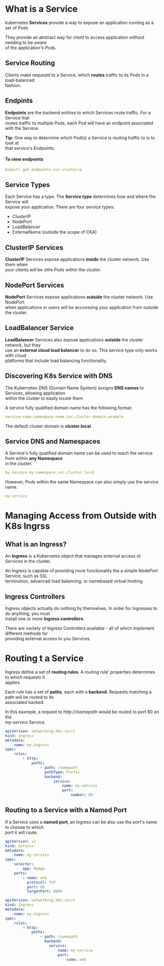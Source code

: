 # What is a Service
kubernetes **Services** provide a way to expose an application running as a set of Pods

They provide an abstract way for client to access application without needing to be aware \
of the application's Pods.

## Service Routing 
Clients make requestd to a Service, which **routes** traffic to its Pods in a load-balanced \
fashion.

## Endpints
**Endpoints** are the backend entities to which Services route traffic. For a Service that \
routes traffic to multiple Pods, each Pod will have an endpoint associated with the Service.

**Tip:** One way to determine which Pod(s) a Service is routing traffic to is to look at \
that service's Endpoints.

#### To view endpoints
```yaml
kubectl get endpoints svc-clusterip
```

## Service Types
Each Service has a type. The **Service type** determines how and where the Service will \
expose your application. There are four service types:
- ClusterIP
- NodePort
- LoadBalancer
- ExternalName (outside the scope of CKA)

## ClusterIP Services
**ClusterIP** Services expose applications **inside** the cluster network. Use them when \
your clients will be othe Pods within the cluster.

## NodePort Services
**NodePort** Services expose applications **outside** the cluster network. Use NodePort \
when applications or users will be acccessing your application from outside the cluster.

## LoadBalancer Service
**LoadBalancer** Services also expose applications **outside** the cluster network, but they \
use an **external cloud load balancer** to do so. This service type only works with cloud \
platforms that include load balancing functionality.

## Discovering K8s Service with DNS
The Kubernetes DNS (Domain Name System) assigns **DNS names** to Services, allowing application \
within the cluster to easily locate them

A service fully qualified domain name has the following format:
```yaml
service-name.namespace-name.svc.cluster-domain.example
```

The default cluster domain is **cluster.local**.

## Service DNS and Namespaces
A Service's fully qualified domain name can be used to reach the service from within **any Namespace** \
in the cluster.

```yaml
my-service.my-namespace.svc.cluster.local
```

However, Pods within the same Namespace can also simply use the service name.
```yaml
my-service
```

# Managing Access from Outside with K8s Ingrss

## What is an Ingress?
An **Ingress** is a Kubernetes object that manages external access ot Services in the cluster.

An Ingress is capable of providing more functionality tha a simple NodePort Service, such as SSL \
termination, advanced load balancing, or namebased virtual hosting

## Ingress Controllers
Ingress objects actually do nothing by themselves. In order for Ingresses to do anything, you must \
install one or more **Ingress controllers**.

There are variiety of Ingress Controllers available - all of which implement different methods for \
providing external access to you Services.


# Routing t a Service
Ingress define a set of **routing rules**. A routing rule' properties determines to which requests it \
applies.

Each rule has a set of **paths**, each with a **backend**. Requests matching a path will be routed to its \
associated backed.

In this eaxmple, a request to *http://<some-endpoint>/somepath* would be routed to port 80 on the \
*my-service* Service.

```yaml
apiVersion: networking.k8s.io/v1
kind: Ingress
metadata: 
    name: my-ingress
spec:
    rules:
        - http:
            paths: 
                - path: /somepath
                  pathType: Prefix
                  backend: 
                      service:
                          name: my-service
                          port:
                              number: 80
```

## Routing to a Service with a Named Port
If a Service uses a **named port**, an Ingress can be also use the port's name to choose to which \
port it will route.

```yaml
apiVersion: v1
kind: Service
metadata:
    name: my-service
spec:
    selector:
        app: MyApp
    ports: 
        - name: web
          protocol: TCP
          port: 80
          targetPort: 8080
```

```yaml
apiVersion: networking.k8s.io/v1
kind: Ingress
metadata:
    name: my-ingress
spec:
    rules:
        - http:
            paths:
                - path: /somepath
                  backend: 
                    service:
                        name: my-service
                        port: 
                            name: web
```